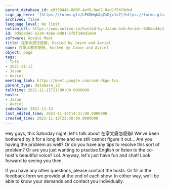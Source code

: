 ```yaml
---
parent_database_id: e9339446-880f-4ef0-8ad7-8ad1f507dded
sign_up_here: '[https://forms.gle/LEKBWqkAqZmDjc1s7](https://forms.gle/LEKBWqkAqZmDjc1s7)'
archived: false
language_level: No limit
notion_url: https://www.notion.so/hosted-by-Jason-and-Avriel-0d5dad4ca1344bbe9d015f8f348d1e69
id: 0d5dad4c-a134-4bbe-9d01-5f8f348d1e69
software: Google Meet
title: 在家太廢怎麼辦, hosted by Jason and Avriel
name: 在家太廢怎麼辦, hosted by Jason and Avriel
object: page
tags:
- Talk
- 2021-11-13
- Jason
- Avriel
meeting_link: https://meet.google.com/uxd-dkgw-tca
parent_type: database_id
talktime: 2021-11-13T21:00:00.0000000
hosts:
- Jason
- Avriel
indexDate: 2021-11-13
last_edited_time: 2021-11-13T14:31:00.0000000
created_time: 2021-11-12T22:58:00.0000000
---
```





Hey guys, this Saturday night, let's talk about 在家太廢怎麼辦! We've been bothered by it for a long time and we still cannot figure it out... Are you having the problem as well? Or do you have any tips to resolve this sort of problem? Or are you just wanting to practise English or listen to the co-host's beautiful voice? Lol. Anyway, let's just have fun and chat! Look forward to seeing you then. 

If you have any other questions, please contact the hosts. Or fill in the feedback form we provide at the end of each show. In either way, we’ll be able to know your demands and contact you individually.







